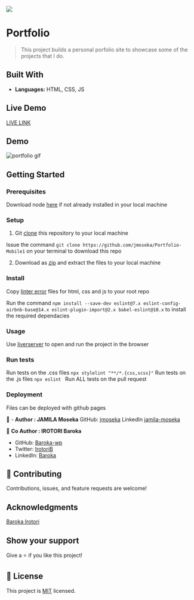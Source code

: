 ![](https://img.shields.io/badge/Microverse-blueviolet)

# Portfolio

> This project builds a personal porfolio site to showcase some of the projects that I do. 

## Built With

- **Languages:** HTML, CSS, JS

## Live Demo

[LIVE LINK](https://jmoseka.github.io/Portfolio-Mobile1/)

## Demo

<img src="images/demo-desktop.gif" alt="portfolio gif">

## Getting Started

### Prerequisites
Download node [here](https://nodejs.org/en/download/) if not already installed in your local machine

### Setup
1. Git [clone]("https://github.com/jmoseka/Portfolio-Mobile1") this repository to your local machine

Issue the command ```git clone https://github.com/jmoseka/Portfolio-Mobile1``` on your terminal to download this repo

2. Download as [zip](https://github.com/jmoseka/Portfolio-Mobile1/archive/refs/heads/main.zip) and extract the files to your local machine

### Install
Copy [linter error](https://github.com/microverseinc/linters-config/tree/master/html-css-js) files for html, css and js to your root repo

Run the command ```npm install --save-dev eslint@7.x eslint-config-airbnb-base@14.x eslint-plugin-import@2.x babel-eslint@10.x``` to install the required dependacies 

### Usage
Use [liverserver](https://marketplace.visualstudio.com/items?itemName=ritwickdey.LiveServer#:~:text=Shortcuts%20to%20Start%2FStop%20Server&text=Open%20a%20HTML%20file%20and,on%20Open%20with%20Live%20Server%20.&text=Open%20the%20Command%20Pallete%20by,Server%20to%20stop%20a%20server) to open and run the project in the browser

### Run tests

Run tests on the .css files
```npx stylelint "**/*.{css,scss}"```
Run tests on the .js files
```npx eslint ```
Run ALL tests on the pull request 

### Deployment
Files can be deployed with github pages


👤 - **Author : JAMILA Moseka**
GitHub: [jmoseka](https://github.com/jmoseka)
LinkedIn [jamila-moseka](https://www.linkedin.com/in/jamila-moseka/)

👥 **Co Author : IROTORI Baroka**
- GitHub: [Baroka-wp](https://github.com/Baroka-wp)
- Twitter: [IrotoriB](https://twitter.com/IrotoriB)
- LinkedIn: [Baroka](www.linkedin.com/in/baroka)

## 🤝 Contributing

Contributions, issues, and feature requests are welcome!

## Acknowledgments
[Baroka Irotori](https://github.com/Baroka-wp)

## Show your support

Give a ⭐️ if you like this project!

## 📝 License

This project is [MIT](./MIT.md) licensed.
